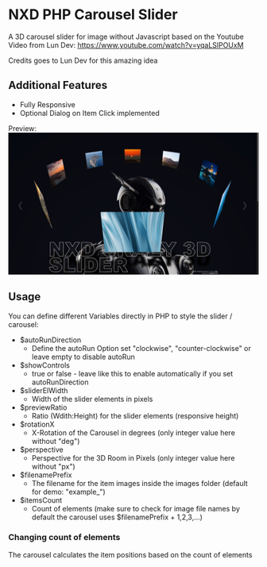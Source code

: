 # NXD PHP Carousel Slider
A 3D carousel slider for image without Javascript based on the Youtube Video from Lun Dev:
https://www.youtube.com/watch?v=yqaLSlPOUxM

Credits goes to Lun Dev for this amazing idea

## Additional Features
- Fully Responsive
- Optional Dialog on Item Click implemented

Preview:
<img src="/images/preview.jpg">

## Usage
You can define different Variables directly in PHP to style the slider / carousel:
- $autoRunDirection
  - Define the autoRun Option set "clockwise", "counter-clockwise" or leave empty to disable autoRun
- $showControls
  - true or false - leave like this to enable automatically if you set autoRunDirection
- $sliderElWidth
  - Width of the slider elements in pixels
- $previewRatio
  - Ratio (Wdith:Height) for the slider elements (responsive height)
- $rotationX
  - X-Rotation of the Carousel in degrees (only integer value here without "deg")
- $perspective
  - Perspective for the 3D Room in Pixels (only integer value here without "px")
- $filenamePrefix
  - The filename for the item images inside the images folder (default for demo: "example_")
- $itemsCount
  - Count of elements (make sure to check for image file names by default the carousel uses $filenamePrefix + 1,2,3,...)


### Changing count of elements
The carousel calculates the item positions based on the count of elements